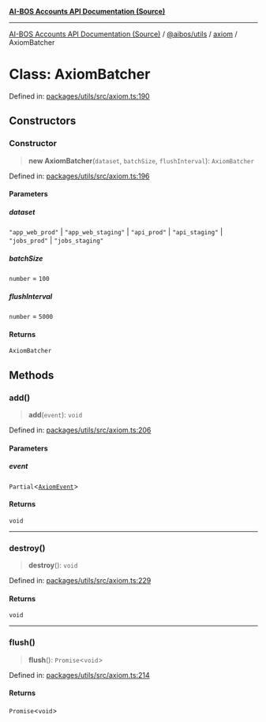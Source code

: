 [**AI-BOS Accounts API Documentation (Source)**](../../../../README.md)

***

[AI-BOS Accounts API Documentation (Source)](../../../../README.md) / [@aibos/utils](../../README.md) / [axiom](../README.md) / AxiomBatcher

# Class: AxiomBatcher

Defined in: [packages/utils/src/axiom.ts:190](https://github.com/pohlai88/accounts/blob/48103fb36d28b2b9bfb33472b6de2f719773cde9/packages/utils/src/axiom.ts#L190)

## Constructors

### Constructor

> **new AxiomBatcher**(`dataset`, `batchSize`, `flushInterval`): `AxiomBatcher`

Defined in: [packages/utils/src/axiom.ts:196](https://github.com/pohlai88/accounts/blob/48103fb36d28b2b9bfb33472b6de2f719773cde9/packages/utils/src/axiom.ts#L196)

#### Parameters

##### dataset

`"app_web_prod"` | `"app_web_staging"` | `"api_prod"` | `"api_staging"` | `"jobs_prod"` | `"jobs_staging"`

##### batchSize

`number` = `100`

##### flushInterval

`number` = `5000`

#### Returns

`AxiomBatcher`

## Methods

### add()

> **add**(`event`): `void`

Defined in: [packages/utils/src/axiom.ts:206](https://github.com/pohlai88/accounts/blob/48103fb36d28b2b9bfb33472b6de2f719773cde9/packages/utils/src/axiom.ts#L206)

#### Parameters

##### event

`Partial`\<[`AxiomEvent`](../interfaces/AxiomEvent.md)\>

#### Returns

`void`

***

### destroy()

> **destroy**(): `void`

Defined in: [packages/utils/src/axiom.ts:229](https://github.com/pohlai88/accounts/blob/48103fb36d28b2b9bfb33472b6de2f719773cde9/packages/utils/src/axiom.ts#L229)

#### Returns

`void`

***

### flush()

> **flush**(): `Promise`\<`void`\>

Defined in: [packages/utils/src/axiom.ts:214](https://github.com/pohlai88/accounts/blob/48103fb36d28b2b9bfb33472b6de2f719773cde9/packages/utils/src/axiom.ts#L214)

#### Returns

`Promise`\<`void`\>
